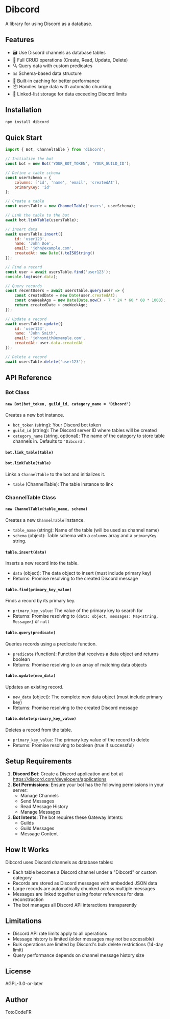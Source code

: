 # Dibcord

A library for using Discord as a database.

## Features

- 🗃️ Use Discord channels as database tables
- 📝 Full CRUD operations (Create, Read, Update, Delete)
- 🔍 Query data with custom predicates
- 📊 Schema-based data structure
- 💾 Built-in caching for better performance
- 📦 Handles large data with automatic chunking
- 🔗 Linked-list storage for data exceeding Discord limits

## Installation

```bash
npm install dibcord
```

## Quick Start

```javascript
import { Bot, ChannelTable } from 'dibcord';

// Initialize the bot
const bot = new Bot('YOUR_BOT_TOKEN', 'YOUR_GUILD_ID');

// Define a table schema
const userSchema = {
    columns: ['id', 'name', 'email', 'createdAt'],
    primaryKey: 'id'
};

// Create a table
const usersTable = new ChannelTable('users', userSchema);

// Link the table to the bot
await bot.linkTable(usersTable);

// Insert data
await usersTable.insert({
    id: 'user123',
    name: 'John Doe',
    email: 'john@example.com',
    createdAt: new Date().toISOString()
});

// Find a record
const user = await usersTable.find('user123');
console.log(user.data);

// Query records
const recentUsers = await usersTable.query(user => {
    const createdDate = new Date(user.createdAt);
    const oneWeekAgo = new Date(Date.now() - 7 * 24 * 60 * 60 * 1000);
    return createdDate > oneWeekAgo;
});

// Update a record
await usersTable.update({
    id: 'user123',
    name: 'John Smith',
    email: 'johnsmith@example.com',
    createdAt: user.data.createdAt
});

// Delete a record
await usersTable.delete('user123');
```

## API Reference

### Bot Class

#### `new Bot(bot_token, guild_id, category_name = 'Dibcord')`
Creates a new bot instance.

- `bot_token` (string): Your Discord bot token
- `guild_id` (string): The Discord server ID where tables will be created
- `category_name` (string, optional): The name of the category to store table channels in. Defaults to `'Dibcord'`.

#### `bot.link_table(table)`
#### `bot.linkTable(table)`
Links a `ChannelTable` to the bot and initializes it.

- `table` (ChannelTable): The table instance to link

### ChannelTable Class

#### `new ChannelTable(table_name, schema)`
Creates a new `ChannelTable` instance.

- `table_name` (string): Name of the table (will be used as channel name)
- `schema` (object): Table schema with a `columns` array and a `primaryKey` string.

#### `table.insert(data)`
Inserts a new record into the table.

- `data` (object): The data object to insert (must include primary key)
- Returns: Promise resolving to the created Discord message

#### `table.find(primary_key_value)`
Finds a record by its primary key.

- `primary_key_value`: The value of the primary key to search for
- Returns: Promise resolving to `{data: object, messages: Map<string, Message>}` or `null`

#### `table.query(predicate)`
Queries records using a predicate function.

- `predicate` (function): Function that receives a data object and returns boolean
- Returns: Promise resolving to an array of matching data objects

#### `table.update(new_data)`
Updates an existing record.

- `new_data` (object): The complete new data object (must include primary key)
- Returns: Promise resolving to the created Discord message

#### `table.delete(primary_key_value)`
Deletes a record from the table.

- `primary_key_value`: The primary key value of the record to delete
- Returns: Promise resolving to boolean (true if successful)

## Setup Requirements

1. **Discord Bot**: Create a Discord application and bot at https://discord.com/developers/applications
2. **Bot Permissions**: Ensure your bot has the following permissions in your server:
   - Manage Channels
   - Send Messages
   - Read Message History
   - Manage Messages
3. **Bot Intents**: The bot requires these Gateway Intents:
   - Guilds
   - Guild Messages
   - Message Content

## How It Works

Dibcord uses Discord channels as database tables:

- Each table becomes a Discord channel under a "Dibcord" or custom category
- Records are stored as Discord messages with embedded JSON data
- Large records are automatically chunked across multiple messages
- Messages are linked together using footer references for data reconstruction
- The bot manages all Discord API interactions transparently

## Limitations

- Discord API rate limits apply to all operations
- Message history is limited (older messages may not be accessible)
- Bulk operations are limited by Discord's bulk delete restrictions (14-day limit)
- Query performance depends on channel message history size

## License

AGPL-3.0-or-later

## Author

TotoCodeFR